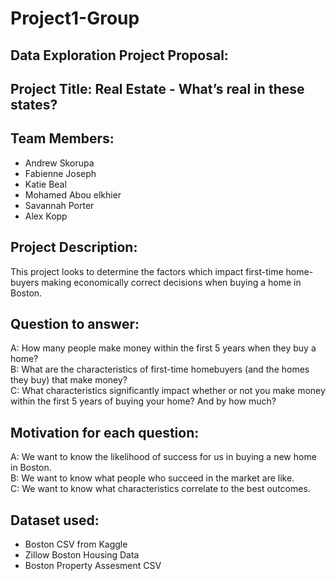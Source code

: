 # Project1-Group
## Data Exploration Project Proposal:

## Project Title: Real Estate - What’s real in these states?

## Team Members:
* Andrew Skorupa
* Fabienne Joseph
* Katie Beal
* Mohamed Abou elkhier
* Savannah Porter
* Alex Kopp

## Project Description:
This project looks to determine the factors which impact first-time home-buyers making economically correct decisions when buying a home in Boston.

## Question to answer:
A: How many people make money within the first 5 years when they buy a home? <br>
B: What are the characteristics of first-time homebuyers (and the homes they buy) that make money? <br>
C: What characteristics significantly impact whether or not you make money within the first 5 years of buying your home? And by how much? <br>

## Motivation for each question:
A: We want to know the likelihood of success for us in buying a new home in Boston. <br>
B: We want to know what people who succeed in the market are like. <br>
C: We want to know what characteristics correlate to the best outcomes. <br>

## Dataset used:
* Boston CSV from Kaggle
* Zillow Boston Housing Data
* Boston Property Assesment CSV
